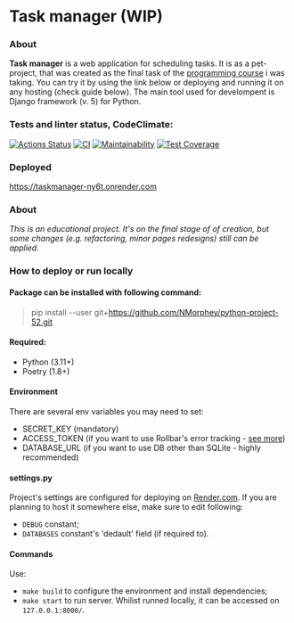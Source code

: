 # Task manager (WIP)

### About
**Task manager** is a web application for scheduling tasks. It is as a pet-project, that was created as the final task of the [programming course](https://hexlet.io/programs/python) i was taking. You can try it by using the link below or deploying and running it on any hosting (check guide below). The main tool used for develompent is Django framework (v. 5) for Python.

### Tests and linter status, CodeClimate:
[![Actions Status](https://github.com/NMorphey/python-project-52/actions/workflows/hexlet-check.yml/badge.svg)](https://github.com/NMorphey/python-project-52/actions) [![CI](https://github.com/NMorphey/python-project-52/actions/workflows/CI.yml/badge.svg)](https://github.com/NMorphey/python-project-52/actions/workflows/CI.yml) [![Maintainability](https://api.codeclimate.com/v1/badges/6e000bb9682bd74c7db9/maintainability)](https://codeclimate.com/github/NMorphey/python-project-52/maintainability) [![Test Coverage](https://api.codeclimate.com/v1/badges/6e000bb9682bd74c7db9/test_coverage)](https://codeclimate.com/github/NMorphey/python-project-52/test_coverage)

### Deployed
https://taskmanager-ny6t.onrender.com  

### About
*This is an educational project. It's on the final stage of of creation, but some changes (e.g. refactoring, minor pages redesigns) still can be applied.*

### How to deploy or run locally
#### Package can be installed with following command:
>
> pip install --user git+https://github.com/NMorphey/python-project-52.git  
>
#### Required:
* Python (3.11+)
* Poetry (1.8+)
#### Environment
There are several env variables you may need to set:
* SECRET_KEY (mandatory)
* ACCESS_TOKEN (if you want to use Rollbar's error tracking - [see more](https://docs.rollbar.com/docs/django))
* DATABASE_URL (if you want to use DB other than SQLite - highly recommended)
#### settings.py
Project's settings are configured for deploying on [Render.com](https://render.com/). If you  are planning to host it somewhere else, make sure to edit following:
* `DEBUG` constant;
* `DATABASES` constant's 'dedault' field (if required to).
#### Commands
Use:
* `make build` to configure the environment and install dependencies;
* `make start` to run server. Whilist runned locally, it can be accessed on `127.0.0.1:8000/`.
